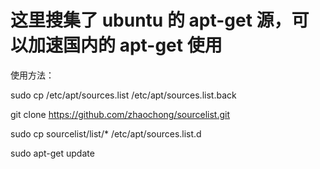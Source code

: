 # 这里搜集了 ubuntu 的 apt-get 源，可以加速国内的 apt-get 使用
使用方法：

sudo cp /etc/apt/sources.list /etc/apt/sources.list.back

git clone https://github.com/zhaochong/sourcelist.git 

sudo cp sourcelist/list/* /etc/apt/sources.list.d

sudo apt-get update


